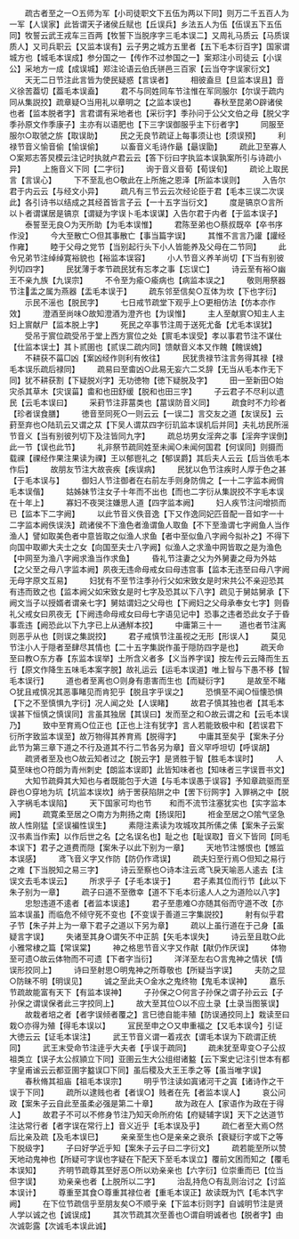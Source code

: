 <!-- { "loadSidebar": true } -->
　　疏古者至之一○五师为军【小司徒职文下五伍为两以下同】则万二千五百人为一军【人误家】此皆谓天子诸侯丘赋也【丘误兵】乡法五人为伍【伍误五下五伍同】牧誓云武王戎车三百两【牧誓下当脱序字三毛本误二】又周礼马质云【马质误质人】又司兵职云【又监本误有】云子男之城方五里者【五下毛本衍百字】国家谓城方也【城毛本误成】参分国之一【传作不过参国之一】案郑注小司徒云【小误公】采地方一成【成误城】郑注论语云伯氏骈邑三百家【云当夺字误家衍文】
　　天无二日节注此言皆为使民疑惑【言误者】
　　相彼盍旦【旦监本误且】音义徐苦葢切【葢毛本误盍】
　　君不与同姓同车节注惟在军同服尔【尔误于疏内同从集説挍】疏章疑○当用礼以章明之【之监本误也】
　　春秋至昆弟○辟诸侯也者【监本脱者字】言君谓有采地者也【采衍字】季孙问于公父文伯之母【脱父字季孙原文作季康子】主亦有以语肥也【下三字误御服乎主下衍者字】
　　同服至服尔○取虢之旂【取误助】
　　民之无良节疏证上每事须让也【须误预】
　　利禄节音义愉音偷【愉误偷】
　　以畜音义毛诗作朂【朂误勖】
　　疏此卫至寡人○案郑志答炅模云注记时执就卢君云云【答下衍曰字执监本误孰案所引与诗疏小异】
　　上施音义下同【二字衍】
　　询于音义音荀【荀误旬】
　　疏论上取民言【言误心】
　　下不至乱也○敬此在上所施之恩泽【所监本误则】
　　入告尔君于内云云【与经文小异】
　　疏凡有三节云云次经论臣于君【毛本三误二次误此】各引诗书以结成之其经首皆言子云【一十五字当衍文】
　　度是镐京○言所以卜者谓谋居是镐京【谓疑为字误卜毛本误谋】入告尔君于内者【于监本误子】
　　泰誓至无良○为天所助【为毛本误惟】
　　君陈至弟也○蔡叔既卒【卒书序作没】
　　今大至散亡○但其事散亡【事当篇字误】
　　其惟不言言乃讙【讙经作雍】
　　睦于父母之党节【当别起行头下小人皆能养及父母在二节同】
　　此令兄弟节注绰绰寛裕貌也【裕监本误容】
　　小人节音义养羊尚切【下当有别彼列切四字】
　　民犹薄于孝节疏民犹有忘孝之事【忘误亡】
　　诗云至有裕○幽王不亲九族【九误宗】
　　不令至为瘉○瘉病也【病监本误之】
　　敬则用祭器节注盂之属为燕器【盂毛本误于】
　　疏东邻至信矣○互体为坎【下也字衍】
　　示民不滛也【脱民字】
　　七日戒节疏堂下观乎上○更相仿法【仿本亦作效】
　　澄酒至尚味○故知澄酒为澄齐也【为误惟】
　　主人至献賔○知主人主妇上賔献尸【监本脱上字】
　　死民之卒事节注周于送死尤备【尤毛本误犹】
　　受吊于賔位疏受吊于堂上西方賔位之处【賔毛本误受】孝以事君节注不谋仕【仕监本误士】其卜贰圉也【贰误二疏内同】馈献音义本又作餽【餽误媿】
　　不耕获不菑□凶【案凶经作则利有攸往】
　　民犹贵禄节注言务得其禄【禄毛本误乐疏后禄同】
　　疏易曰至畬凶○此易无妄六二爻辞【无当从毛本作无下同】犹不耕获割【下疑脱刈字】无功徳物【徳下疑脱及字】
　　田一至新田○始灾杀其草木【灾误菑】畬和也田舒缓【脱和也田三字】
　　子云君子不尽利以遗民【云毛本误曰】
　　采葑节注菲葍类也【葍误防音义同】
　　疏食时不力珍者【珍者误食膳】
　　徳音至同死○一则云云【一误二】言交友之道【友误反】云葑至弃也○陆玑云又谓之苁【下吴人谓苁四字衍玑监本误机后并同】夫礼坊民所滛节音义【当有别彼列切下及注皆同九字】
　　疏总坊男女淫奔之事【淫奔字误倒】此一节【误也此节】
　　礼非祭节疏同姓至未闻○未闻何国君【何误同】则摄而载祼【祼经作果注果读为祼】王以郁鬯礼之【郁误爵】其后夫人云云【后当依毛本作后】
　　故朋友节注大故丧疾【疾误病】
　　民犹以色节注疾时人厚于色之甚【于毛本误与】
　　御妇人节注御者在右前左手则身防偝之【一十二字监本阙偝毛本误偕】
　　姑姊妹节注女子十年而不出也【而也二字衍从集説挍不字毛本误在十年上】
　　寡妇不夜哭注嫌思人道【四字监本阙】
　　妇人疾节注问增损而已【监本下二字阙】
　　以此节音义佚音逸【下又作逸同妃匹音配一音如字一十二字监本阙佚误泆】疏诸侯不下渔色者渔谓鱼人取鱼【不下至渔谓七字阙鱼人当作渔人】譬如取美色者中意皆取之似渔人求鱼【者中至似鱼八字阙今拟补之】不得下向国中取卿大夫士之女【向国至夫士八字阙】似渔人之求渔中网皆取之是为渔色【中网至为渔八字阙求渔当作求鱼】
　　昏礼节注妻之父为外舅妻之母为外姑【之父至之母八字监本阙】夙夜无违命母戒女曰母违宫事【监本无违至曰母八字阙无母字原文互易】
　　妇犹有不至节注季孙行父如宋致女是时宋共公不亲迎恐其有违而致之也【监本阙父如宋致女是时七字及恐其以下八字】疏见于舅姑舅承【下阙文当子以授婿者谓亲七字】舅姑谓妇之父母也【下阙妇之父母承奉女七字】则昏礼父戒女曰夙夜无【下阙违命母戒女曰母七字语见记中】恐事之违者恐此女子于昏事乖违【阙恐此以下九字已上从通觧本挍】
　　中庸第三十一
　　道也者节注离则恶乎从也【则误之集説挍】
　　君子戒慎节注虽视之无形【形误人】
　　莫见节注小人于隠者至肆尽其情也【二十五字集説作虽于隠防四字是也】
　　疏天命至曰教○东方春【东监本误举】土所含义者多【义当养字误】按左传云云降而生五行【原文作降生五味毛本案字脱】故礼运云【运毛本误道】唯上智与下愚不移【智毛本误行】
　　道也者至离也○则身有患害而生也【而疑衍字】
　　是故至不睹○犹且戒慎况其恶事睹见而肯犯乎【脱且字乎误之】
　　恐惧至不闻○恒懐恐惧【下之不至慎惧九字衍】况人闻之处【人误睹】
　　故君子慎其独也者【其毛本误甚下恒慎之慎误同】言虽其独居【其误曰】发而至之和○故云谓之和【云毛本误乃】
　　致中至育焉○位正也【正也上注有犹字】言人若能致极中和【若误君下衍所字致监本误至】故万物得其养育焉【脱得字】
　　中庸其至矣乎【案朱子分此节为第三章下道之不行及道其不行二节各另为章】音义罕呼坦切【呼误胡】
　　疏贤者至及也○故云知者过之【脱云字】是贤胜于智【胜毛本误时】
　　人莫至味也○符朗为青州刺史【朗监本误即】此皆知味者也【知味者三字误晋书文】
　　大知节疏舜其大知也与者既能包于大道【与毛本误愚于误容】予知章疏驱而至辟也○穿地为坑【坑监本误坎】纳于罟获陷阱之中【罟下衍网字】入罪祸之中【脱入字祸毛本误陷】
　　天下国家可均也节
　　和而不流节注塞犹实也【实字监本阙】
　　疏寛柔至居之○南方为荆扬之南【扬误阳】
　　袵金至居之○隂气坚急故人性刚猛【坚误褊性误生】
　　素隠注素读为攻城攻其所傃之傃【案朱子云案汉书素当作索】以作后世之名【之名误名也】耻之也【耻误取】音义下皆同【同毛本误下】君子之道费而隠【案朱子以此下别为一章】
　　天地节注憾恨也【憾监本误感】
　　鸢飞音义字又作防【防仍作鸢误】
　　疏夫妇至行焉○但知之易行之难【下当脱知之易三字】
　　诗云至察也○诗本注云鸢飞戾天喻恶人逺去【注误文去毛本误云】
　　所求乎子【子毛本误于】
　　君子素其位而行节【此以下朱子别为一章】
　　疏子曰道不至徼幸【道不下毛本衍逺人人之为道险以八字】
　　忠恕违道不逺者【者监本误逺】
　　君子至患难○亦随其俗而守道不改【亦监本误虽】而临危不倾守死不变也【不变误于善道三字集説挍】
　　射有似乎君子节【朱子并上为一章下君子之道以下另为章】
　　疏以上虽行道在于己身【虽疑言字误】
　　失诸至其身○谓矢不中正鹄【矢毛本误失】
　　诗云至且耽○此小雅常棣之篇【常误棠】
　　神之格思节音义字又作猒【猒仍作厌误】
　　体物至可遗○故云体物而不可遗【下者字当衍】
　　洋洋至左右○言鬼神之情状【情误形挍同上】
　　诗曰至射思○明鬼神之所尊敬也【所疑当字误】
　　夫防之显○防昧不明【明误见】
　　诚之至此夫○金水之鬼终物【鬼毛本误神】
　　嘉乐节疏故能富有天下【有监本误神】
　　子孙保之○何言子孙保之谓子孙云云【子孙保之谓误保者此三字挍同上】
　　故大至其位○以不应土录【土录当图箓误】
　　故栽者培之者【者字误倾者覆之】言巳徳自能丰殖【防误通挍同上】栽读至曰栽○亦得为殖【得毛本误以】
　　冝民至申之○又申重福之【又毛本误今】引证大徳云云【证毛本误注】
　　武王节音义谓一着戎衣【谓毛本误为下疏谓正统同】
　　武王末受命节注逹乎大夫者【乎误于疏同】
　　疏未犹至卑变○子公叔祖类立【误子太公叔頴立下同】亚圉云生大公组绀诸盭【云下案史记注引世本有都字皇甫谧云云都亚圉字盭误□下同】虽后稷及大王王季之等【虽当唯字误】
　　春秋脩其祖庙【祖毛本误宗】
　　明乎节注读如寘诸河干之寘【诸诗作之干误于下同】
　　疏所以逮贱也者【者误○】贱者在先【者监本误人】
　　哀公问政【案朱子云自此至虽柔必强是第二十章】
　　故为政在人【家语作为政在于得人】
　　故君子不可以不修身节注乃知天命所府佑【府疑辅字误】天下之达道节注达常行者【者字误在常行上】音义近乎【毛本误及乎】
　　疏仁者至大焉○然后比亲及疏【及毛本误巳】
　　亲亲至生也○是亲亲之衰杀【衰疑衍字或下之等下脱级字】
　　子曰好学近乎知【案朱子云子曰二字衍文】
　　疏若能至所以赞天地动鬼神也【所疑可字误也字疑在下配天下至毛本误立】覆前文困而知之【覆毛本误知】
　　齐明节疏尊其至好恶○所以劝亲亲也【六字衍】位崇重而已【位当但字误】
　　劝亲亲也者【上脱所以二字】
　　治乱持危○有乱则治讨之【讨监本误计】
　　尊重至其食○尊重其禄位者【重毛本误正】故读既为饩【毛本饩字阙】
　　在下位节疏信乎至朋友矣○不顺乎亲【下监本衍则字】自诚明节注是贤人学以诚之也【诚误成】
　　其次节疏其次至善也○谓自明诚者也【脱者字】由次诚彰露【次诚毛本误此诚】
